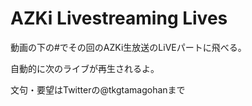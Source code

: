 # AZKi Livestreaming Lives
動画の下の\#でその回のAZKi生放送のLiVEパートに飛べる。

自動的に次のライブが再生されるよ。

文句・要望はTwitterの@tkgtamagohanまで
